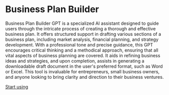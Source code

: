 # Business Plan Builder

Business Plan Builder GPT is a specialized AI assistant designed to guide users through the intricate process of creating a thorough and effective business plan. It offers structured support in drafting various sections of a business plan, including market analysis, financial planning, and strategy development. With a professional tone and precise guidance, this GPT encourages critical thinking and a methodical approach, ensuring that all vital aspects of business planning are covered. It aids in refining business ideas and strategies, and upon completion, assists in generating a downloadable draft document in the user's preferred format, such as Word or Excel. This tool is invaluable for entrepreneurs, small business owners, and anyone looking to bring clarity and direction to their business ventures.

[Start using](https://chat.openai.com/g/g-B7m98jiyn)